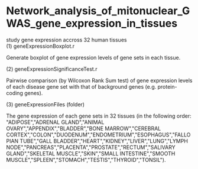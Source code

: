 # Network_analysis_of_mitonuclear_GWAS_gene_expression_in_tissues
study gene expression accross 32 human tissues  
(1) geneExpressionBoxplot.r 

Generate boxplot of gene expression levels of gene sets in each tissue.

(2) geneExpressionSignificanceTest.r 

Pairwise comparison (by Wilcoxon Rank Sum test) of gene expression levels of each disease gene set with that of background genes (e.g. protein-coding genes).

(3) geneExpressionFiles (folder)

The gene expression of each gene sets in 32 tissues (in the following order: "ADIPOSE","ADRENAL GLAND","ANIMAL OVARY","APPENDIX","BLADDER","BONE MARROW","CEREBRAL CORTEX","COLON","DUODENUM","ENDOMETRIUM","ESOPHAGUS","FALLOPIAN TUBE","GALL BLADDER","HEART","KIDNEY","LIVER","LUNG","LYMPH NODE","PANCREAS","PLACENTA","PROSTATE","RECTUM","SALIVARY GLAND","SKELETAL MUSCLE","SKIN","SMALL INTESTINE","SMOOTH MUSCLE","SPLEEN","STOMACH","TESTIS","THYROID","TONSIL"). 
